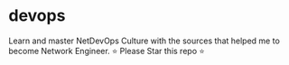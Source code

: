 # devops

Learn and master NetDevOps Culture with the sources that helped me to become Network Engineer. ⭐️ Please Star this repo ⭐️
